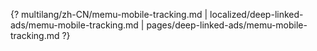 {? multilang/zh-CN/memu-mobile-tracking.md | localized/deep-linked-ads/memu-mobile-tracking.md | pages/deep-linked-ads/memu-mobile-tracking.md ?}
